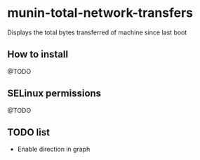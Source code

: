# munin-total-network-transfers
Displays the total bytes transferred of machine since last boot

## How to install

@TODO

## SELinux permissions

@TODO

## TODO list

- Enable direction in graph
